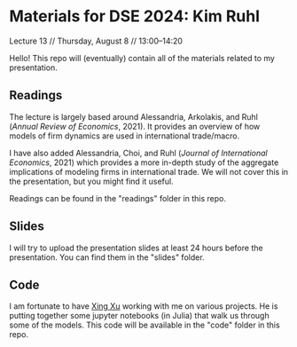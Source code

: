 # Materials for DSE 2024: Kim Ruhl

Lecture 13 // Thursday, August 8 // 13:00&ndash;14:20

Hello! This repo will (eventually) contain all of the materials related to my presentation. 

## Readings
The lecture is largely based around Alessandria, Arkolakis, and Ruhl (*Annual Review of Economics*, 2021). It provides an overview of how models of firm dynamics are used in international trade/macro. 

I have also added Alessandria, Choi, and Ruhl (*Journal of International Economics*, 2021) which provides a more in-depth study of the aggregate implications of modeling firms in international trade. We will not cover this in the presentation, but you might find it useful. 

Readings can be found in the "readings" folder in this repo.

## Slides
I will try to upload the presentation slides at least 24 hours before the presentation. You can find them in the "slides" folder. 

## Code
I am fortunate to have [Xing Xu](https://github.com/2xu2) working with me on various projects. He is putting together some jupyter notebooks (in Julia) that walk us through some of the models. This code will be available in the "code" folder in this repo.


